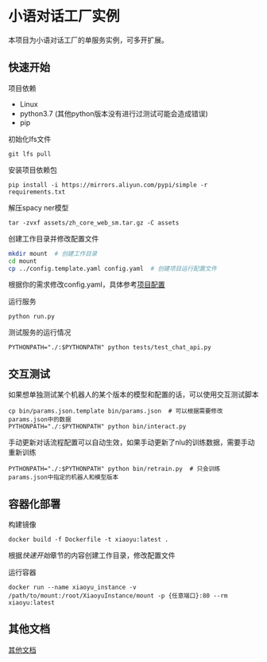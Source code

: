 # 小语对话工厂实例
本项目为小语对话工厂的单服务实例，可多开扩展。

## 快速开始
项目依赖
- Linux
- python3.7 (其他python版本没有进行过测试可能会造成错误)
- pip

初始化lfs文件
```
git lfs pull
```

安装项目依赖包

```
pip install -i https://mirrors.aliyun.com/pypi/simple -r requirements.txt
```

解压spacy ner模型
```
tar -zvxf assets/zh_core_web_sm.tar.gz -C assets
```

创建工作目录并修改配置文件

```bash
mkdir mount  # 创建工作目录
cd mount
cp ../config.template.yaml config.yaml  # 创建项目运行配置文件
```

根据你的需求修改config.yaml，具体参考[项目配置](docs/项目配置.md)


运行服务

```
python run.py
```

测试服务的运行情况

```
PYTHONPATH="./:$PYTHONPATH" python tests/test_chat_api.py
```

## 交互测试
如果想单独测试某个机器人的某个版本的模型和配置的话，可以使用交互测试脚本
```
cp bin/params.json.template bin/params.json  # 可以根据需要修改params.json中的数据
PYTHONPATH="./:$PYTHONPATH" python bin/interact.py
```

手动更新对话流程配置可以自动生效，如果手动更新了nlu的训练数据，需要手动重新训练
```
PYTHONPATH="./:$PYTHONPATH" python bin/retrain.py  # 只会训练params.json中指定的机器人和模型版本
```

## 容器化部署
构建镜像
```
docker build -f Dockerfile -t xiaoyu:latest .
```
根据*快速开始*章节的内容创建工作目录，修改配置文件

运行容器
```
docker run --name xiaoyu_instance -v /path/to/mount:/root/XiaoyuInstance/mount -p {任意端口}:80 --rm  xiaoyu:latest
```

## 其他文档
[其他文档](docs)
